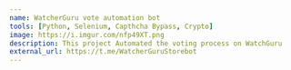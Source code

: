 ```yaml
---
name: WatcherGuru vote automation bot
tools: [Python, Selenium, Capthcha Bypass, Crypto]
image: https://i.imgur.com/nfp49XT.png
description: This project Automated the voting process on WatchGuru
external_url: https://t.me/WatcherGuruStorebot
---
```

